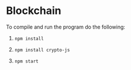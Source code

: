 # Blockchain

To compile and run the program do the following:

1. `npm install`

2. `npm install crypto-js`

3. `npm start`
